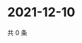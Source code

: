 # 2021-12-10

共 0 条

<!-- BEGIN WEIBO -->
<!-- 最后更新时间 Fri Dec 10 2021 16:14:07 GMT+0800 (China Standard Time) -->

<!-- END WEIBO -->
